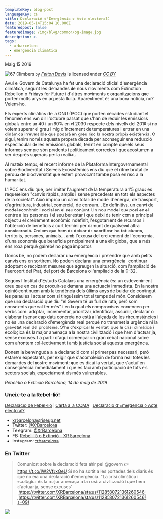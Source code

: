 ```yaml
---
templateKey: blog-post
languageKey: ca
title: Declaració d'Emergència o Acte electoral?
date: 2019-05-14T15:04:10.000Z
featuredpost: false
featuredimage: /img/blog/common/og-image.jpg
description: >-
tags:
  - xrbarcelona
  - emergencia climatica
---
```

Maig 15 2019

![67 Climbers](/img/blog/2019-05-14/declare-emergency-felton-davis.jpg)
 by 
 [*Felton Davis*](https://www.flickr.com/people/106368363@N02) is licensed under 
 [*CC BY*](https://creativecommons.org/licenses/by/2.0/)

Avui el Govern de Catalunya ha fet una declaració oficial d'emergència climàtica, seguint les demandes de nous moviments com Extinction Rebellion o Fridays for Future i d'altres moviments o organitzacions que porten molts anys en aquesta lluita. Aparentment és una bona notícia, no? Veiem-ho.

Els experts climàtics de la ONU (IPCC) que porten dècades estudiant el fenomen ens van dir l'octubre passat que s'han de reduir les emissions globals entre un 40 i un 60% en el 2030 respecte dels nivells del 2010 si no volem superar el grau i mig d'increment de temperatures i entrar en una dinàmica irreversible que posarà en greu risc la nostra pròpia existència. O sigui, tenim només aquesta propera dècada per aconseguir una reducció espectacular de les emissions globals, tenint en compte que els seus informes sempre són prudents i políticament correctes i que acostumen a ser desprès superats per la realitat.

Al mateix temps, el recent informe de la Plataforma Intergovernamental sobre Biodiversitat i Serveis Ecosistèmics ens diu que el ritme brutal de pèrdua de biodiversitat que estem provocant també posa en risc a la humanitat.

L'IPCC ens diu que, per limitar l'augment de la temperatura a 1'5 graus es requereixen "canvis ràpids, amplis i sense precedents en tots els aspectes de la societat". Això implica un canvi total: de model d'energia, de transport, d'agricultura, industrial, comercial,  de consum... En definitiva, un canvi de model econòmic i social en el seu conjunt. Un nou model que posi en el centre a les persones i el seu benestar i que deixi de tenir com a principal objectiu el creixement econòmic indefinit, l'esgotament de recursos i l'obtenció de beneficis a curt termini per damunt de qualsevol altra consideració. Creiem que hem de deixar de sacrificar-ho tot: ciutats, territoris, persones, animals... amb l'excusa del creixement de l'economia, d'una economia que beneficia principalment a una elit global, que a més ens roba perquè gairebé no paga impostos.

Doncs bé, no podem declarar una emergència i pretendre que amb petits canvis ens en sortirem. No podem declarar una emergència i continuar adoptant o recolzant mesures que agreugen la situació, com l'ampliació de l'aeroport del Prat, del port de Barcelona o l'ampliació de la C-32.   

Segons l'Institut d'Estudis Catalans una emergència és: un esdeveniment greu que en cas de produir-se demana una actuació immediata. En la nostra opinió continuem amb la tendència dels últims anys de buidar de contingut les paraules i actuar com si tinguéssim tot el temps del món. Considerem que una declaració que diu "el Govern té un full de ruta, però som conscients que cal fer més" i en la qual els compromisos comencen per verbs com: adoptar, incrementar, prioritzar, identificar, assumir, declarar o elaborar i sense cap data concreta no està a l'alçada de les circumstàncies i no és una declaració d'emergència real perquè no transmet la urgència ni la gravetat real del problema. S'ha d'explicar la veritat: que la crisi climàtica i ecològica és la major amenaça a la nostra civilització i que hem d'actuar ja, sense excuses. I a partir d'aquí començar un gran debat nacional sobre com afrontem col-lectivament i amb justícia social aquesta emergència.

Donem la benvinguda a la declaració com el primer pas necessari, però estarem expectants, per exigir que s'acompleixin de forma real totes les demandes del nostre moviment: que es digui la veritat, que s'actuï en conseqüència immediatament i que es faci amb participació de tots els sectors socials, especialment els més vulnerables.

*Rebel-lió o Extinció Barcelona, 14 de maig de 2019*



### Uneix-te a la Rebel-lió!

[Declaració de Rebel-lió](/ca/blog/2019-01-28-declaracio-de-rebellio) | [Carta a la CCMA](/ca/blog/2019-02-21-carta-oberta) | [Declaració d'Emergència o Acte electoral?](/ca/blog/2019-05-14-declaracio-emergencia-o-acte-electoral)

-   <xrbarcelona@riseup.net>
-   Twitter: [@XrBarcelona](https://twitter.com/XrBarcelona)
-   Telegram: [@XrBarcelona](https://t.me/XRBarcelona)
-   FB: [Rebel-lió o Extinció - XR Barcelona](https://m.facebook.com/Rebelli%C3%B3-o-Extinci%C3%B3-XR-Barcelona-294755854501544/)
-   Instagram: [xrbarcelona](https://www.instagram.com/xrbarcelona/)


### En Twitter

> Comunicat sobre la declaració feta ahir pel @govern 👉 https://t.co/IW2VfkxQeU Si no ha sortit a les portades dels diaris és que no era una declaració d'emergència. "La crisi climàtica i ecològica és la major amenaça a la nostra civilització i que hem d'actuar ja, sense excuses" [https://twitter.com/XRBarcelona/status/1128580721361260546](https://twitter.com/XRBarcelona/status/1128580721361260546?s=09)

![](/img/blog/2019-05-14/girl-sign.jpg)


